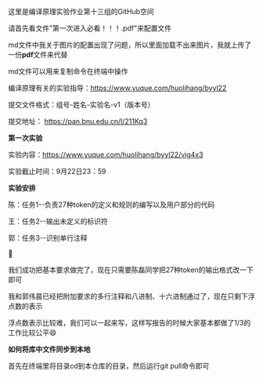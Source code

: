 这里是编译原理实验作业第十三组的GitHub空间

请首先看文件"第一次进入必看！！！.pdf"来配置文件

md文件中我关于图片的配置出现了问题，所以里面加载不出来图片，我就上传了一份**pdf**文件来代替

md文件可以用来复制命令在终端中操作

编译原理有关的实验指导：https://www.yuque.com/huolihang/byyl22

提交文件格式：组号-姓名-实验名-v1（版本号）

提交地址： https://pan.bnu.edu.cn/l/211Kq3

**第一次实验**

实验内容：https://www.yuque.com/huolihang/byyl22/vig4x3

实验截止时间：9月22日23：59

**实验安排**

陈：任务1--负责27种token的定义和规则的编写以及用户部分的代码

王：任务2--输出未定义的标识符

郭：任务3--识别单行注释

👏

我们成功把基本要求做完了，现在只需要陈磊同学把27种token的输出格式改一下即可

我和郭伟晨已经把附加要求的多行注释和八进制、十六进制通过了，现在只剩下浮点数的表示

浮点数表示比较难，我们可以一起来写，这样写报告的时候大家基本都做了1/3的工作比较公平😄

**如何将库中文件同步到本地**

首先在终端里将目录cd到本仓库的目录，然后运行git pull命令即可
